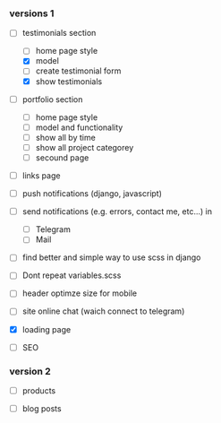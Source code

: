 
### versions 1

- [ ] testimonials section
    - [ ] home page style
    - [X] model
    - [ ] create testimonial form
    - [X] show testimonials

- [ ] portfolio section
    - [ ] home page style
    - [ ] model and functionality
    - [ ] show all by time
    - [ ] show all project categorey
    - [ ] secound page

- [ ] links page

- [ ] push notifications (django, javascript)

- [ ] send notifications (e.g. errors, contact me, etc...) in 
    - [ ] Telegram
    - [ ] Mail

- [ ] find better and simple way to use scss in django
- [ ] Dont repeat variables.scss
- [ ] header optimze size for mobile
- [ ] site online chat (waich connect to telegram)
- [X] loading page
- [ ] SEO


### version 2
- [ ] products

- [ ] blog posts
